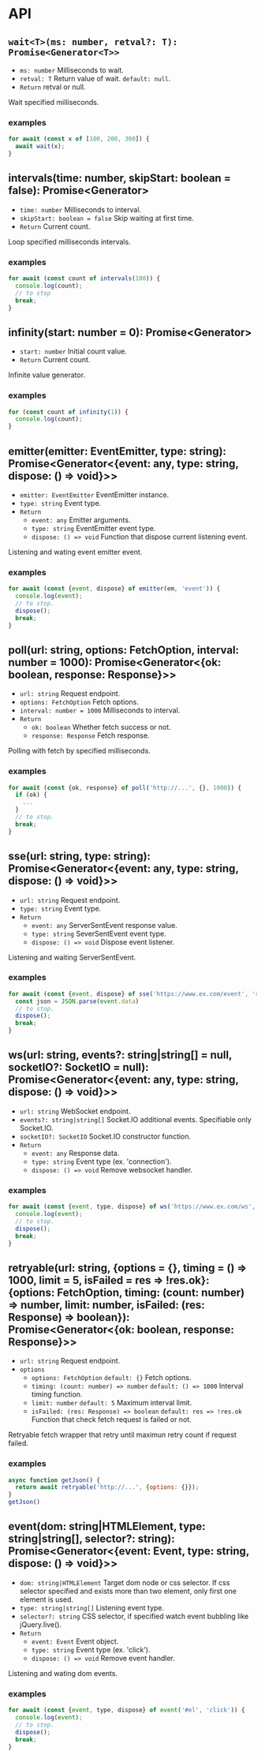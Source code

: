 # API

## `wait<T>(ms: number, retval?: T): Promise<Generator<T>>`

* `ms: number` Milliseconds to wait.
* `retval: T` Return value of wait. `default: null`.
* `Return` retval or null.

Wait specified milliseconds.

### examples

```javascript
for await (const x of [100, 200, 300]) {
  await wait(x);
}
```

## intervals(time: number, skipStart: boolean = false): Promise<Generator<number>>

* `time: number` Milliseconds to interval.
* `skipStart: boolean = false` Skip waiting at first time.
* `Return` Current count.

Loop specified milliseconds intervals.

### examples

```javascript
for await (const count of intervals(100)) {
  console.log(count);
  // to stop
  break;
}
```

## infinity(start: number = 0): Promise<Generator<number>>

* `start: number` Initial count value.
* `Return` Current count.

Infinite value generator.

### examples

```javascript
for (const count of infinity(1)) {
  console.log(count);
}
```

## emitter(emitter: EventEmitter, type: string): Promise<Generator<{event: any, type: string, dispose: () => void}>>

* `emitter: EventEmitter` EventEmitter instance.
* `type: string` Event type.
* `Return`
    * `event: any` Emitter arguments.
    * `type: string` EventEmitter event type.
    * `dispose: () => void` Function that dispose current listening event.

Listening and wating event emitter event.

### examples

```javascript
for await (const {event, dispose} of emitter(em, 'event')) {
  console.log(event);
  // to stop.
  dispose();
  break;
}
```

## poll(url: string, options: FetchOption, interval: number = 1000): Promise<Generator<{ok: boolean, response: Response}>>

* `url: string` Request endpoint.
* `options: FetchOption` Fetch options.
* `interval: number = 1000` Milliseconds to interval.
* `Return`
    * `ok: boolean` Whether fetch success or not.
    * `response: Response` Fetch response.

Polling with fetch by specified milliseconds.

### examples

```javascript
for await (const {ok, response} of poll('http://...', {}, 1000)) {
  if (ok) {
    ...
  }
  // to stop.
  break;
}
```

## sse(url: string, type: string): Promise<Generator<{event: any, type: string, dispose: () => void}>>

* `url: string` Request endpoint.
* `type: string` Event type.
* `Return`
    * `event: any` ServerSentEvent response value.
    * `type: string` SeverSentEvent event type.
    * `dispose: () => void` Dispose event listener.

Listening and waiting ServerSentEvent.

### examples

```javascript
for await (const {event, dispose} of sse('https://www.ex.com/event', 'request')) {
  const json = JSON.parse(event.data)
  // to stop.
  dispose();
  break;
}
```

## ws(url: string, events?: string|string[] = null, socketIO?: SocketIO = null): Promise<Generator<{event: any, type: string, dispose: () => void}>>

* `url: string` WebSocket endpoint.
* `events?: string|string[]` Socket.IO additional events. Specifiable only Socket.IO.
* `socketIO?: SocketIO` Socket.IO constructor function.
* `Return`
    * `event: any` Response data.
    * `type: string` Event type (ex. 'connection').
    * `dispose: () => void` Remove websocket handler.

### examples

```javascript
for await (const {event, type, dispose} of ws('https://www.ex.com/ws', 'request', io)) {
  console.log(event);
  // to stop.
  dispose();
  break;
}
```

## retryable(url: string, {options = {}, timing = () => 1000, limit = 5, isFailed = res => !res.ok}: {options: FetchOption, timing: (count: number) => number, limit: number, isFailed: (res: Response) => boolean}): Promise<Generator<{ok: boolean, response: Response}>>

* `url: string` Request endpoint.
* `options`
    * `options: FetchOption` `default: {}` Fetch options.
    * `timing: (count: number) => number` `default: () => 1000` Interval timing function.
    * `limit: number` `default: 5` Maximum interval limit.
    * `isFailed: (res: Response) => boolean` `default: res => !res.ok` Function that check fetch request is failed or not.

Retryable fetch wrapper that retry until maximun retry count if request failed.

### examples

```javascript
async function getJson() {
  return await retryable('http://...', {options: {}});
}
getJson()
```

## event(dom: string|HTMLElement, type: string|string[], selector?: string): Promise<Generator<{event: Event, type: string, dispose: () => void}>>

* `dom: string|HTMLElement` Target dom node or css selector. If css selector specified and exists more than two element, only first one element is used.
* `type: string|string[]` Listening event type.
* `selector?: string` CSS selector, if specified watch event bubbling like jQuery.live().
* `Return`
    * `event: Event` Event object.
    * `type: string` Event type (ex. 'click').
    * `dispose: () => void` Remove event handler.

Listening and wating dom events.

### examples

```javascript
for await (const {event, type, dispose} of event('#el', 'click')) {
  console.log(event);
  // to stop.
  dispose();
  break;
}
```
